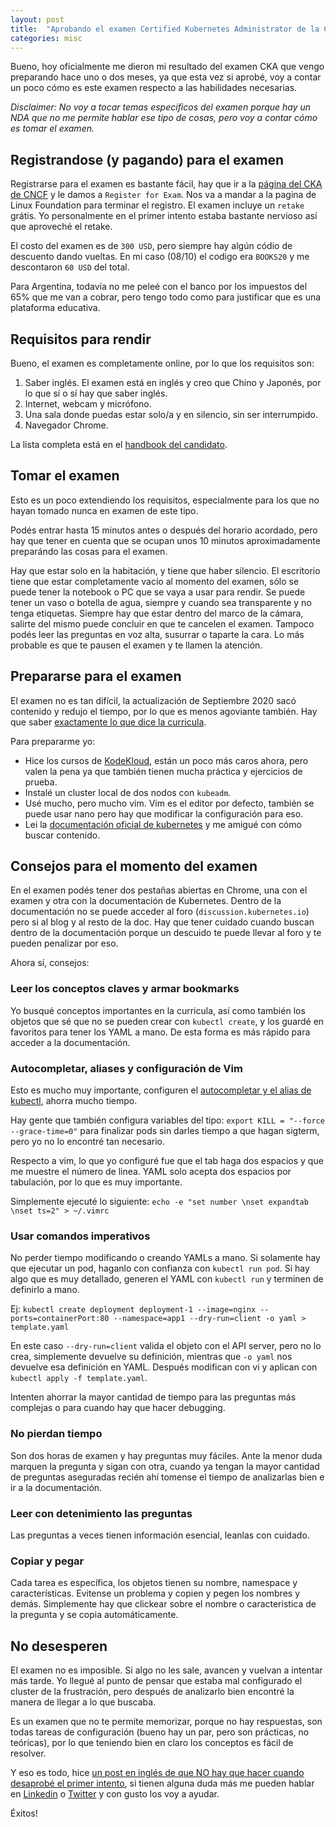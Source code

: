 ```yaml
---
layout: post
title:  "Aprobando el examen Certified Kubernetes Administrator de la CNCF"
categories: misc
---
```


Bueno, hoy oficialmente me dieron mi resultado del examen CKA que vengo preparando hace uno o dos meses, ya que esta vez si aprobé, voy a contar un poco cómo es este examen respecto a las habilidades necesarias.

*Disclaimer: No voy a tocar temas específicos del examen porque hay un NDA que no me permite hablar ese tipo de cosas, pero voy a contar cómo es tomar el examen.*

## Registrandose (y pagando) para el examen

Registrarse para el examen es bastante fácil, hay que ir a la [página del CKA de CNCF](https://www.cncf.io/certification/cka/) y le damos a `Register for Exam`. Nos va a mandar a la pagina de Linux Foundation para terminar el registro. El examen incluye un `retake` grátis. Yo personalmente en el primer intento estaba bastante nervioso así que aproveché el retake.

El costo del examen es de `300 USD`, pero siempre hay algún códio de descuento dando vueltas. En mi caso (08/10) el codigo era `BOOKS20` y me descontaron `60 USD` del total.

Para Argentina, todavía no me peleé con el banco por los impuestos del 65% que me van a cobrar, pero tengo todo como para justificar que es una plataforma educativa.

## Requisitos para rendir

Bueno, el examen es completamente online, por lo que los requisitos son:

1. Saber inglés. El examen está en inglés y creo que Chino y Japonés, por lo que sí o sí hay que saber inglés.
2. Internet, webcam y micrófono.
3. Una sala donde puedas estar solo/a y en silencio, sin ser interrumpido.
4. Navegador Chrome.

La lista completa está en el [handbook del candidato](https://docs.linuxfoundation.org/tc-docs/certification/lf-candidate-handbook).

## Tomar el examen

Esto es un poco extendiendo los requisitos, especialmente para los que no hayan tomado nunca en examen de este tipo.

Podés entrar hasta 15 minutos antes o después del horario acordado, pero hay que tener en cuenta que se ocupan unos 10 minutos aproximadamente preparándo las cosas para el examen.

Hay que estar solo en la habitación, y tiene que haber silencio. El escritorio tiene que estar completamente vacío al momento del examen, sólo se puede tener la notebook o PC que se vaya a usar para rendir. Se puede tener un vaso o botella de agua, siempre y cuando sea transparente y no tenga etiquetas.
Siempre hay que estar dentro del marco de la cámara, salirte del mismo puede concluir en que te cancelen el examen. Tampoco podés leer las preguntas en voz alta, susurrar o taparte la cara. Lo más probable es que te pausen el examen y te llamen la atención.

## Prepararse para el examen

El examen no es tan difícil, la actualización de Septiembre 2020 sacó contenido y redujo el tiempo, por lo que es menos agoviante también. Hay que saber [exactamente lo que dice la curricula](https://github.com/cncf/curriculum).

Para prepararme yo:
* Hice los cursos de [KodeKloud](https://kodekloud.com/), están un poco más caros ahora, pero valen la pena ya que también tienen mucha práctica y ejercicios de prueba.
* Instalé un cluster local de dos nodos con `kubeadm`.
* Usé mucho, pero mucho vim. Vim es el editor por defecto, también se puede usar nano pero hay que modificar la configuración para eso.
* Lei la [documentación oficial de kubernetes](https://kubernetes.io/docs/) y me amigué con cómo buscar contenido.

## Consejos para el momento del examen

En el examen podés tener dos pestañas abiertas en Chrome, una con el examen y otra con la documentación de Kubernetes. Dentro de la documentación no se puede acceder al foro (`discussion.kubernetes.io`) pero si al blog y al resto de la doc. Hay que tener cuidado cuando buscan dentro de la documentación porque un descuido te puede llevar al foro y te pueden penalizar por eso.

Ahora sí, consejos:

### Leer los conceptos claves y armar bookmarks

Yo busqué conceptos importantes en la curricula, así como también los objetos que sé que no se pueden crear con `kubectl create`, y los guardé en favoritos para tener los YAML a mano. De esta forma es más rápido para acceder a la documentación.

### Autocompletar, aliases y configuración de Vim

Esto es mucho muy importante, configuren el [autocompletar y el alias de kubectl](https://kubernetes.io/docs/reference/kubectl/cheatsheet/), ahorra mucho tiempo.

Hay gente que también configura variables del tipo: 
`export KILL = "--force --grace-time=0"` para finalizar pods sin darles tiempo a que hagan sigterm, pero yo no lo encontré tan necesario.

Respecto a vim, lo que yo configuré fue que el tab haga dos espacios y que me muestre el número de linea. YAML solo acepta dos espacios por tabulación, por lo que es muy importante.

Simplemente ejecuté lo siguiente:
`echo -e "set number \nset expandtab \nset ts=2" > ~/.vimrc`

### Usar comandos imperativos

No perder tiempo modificando o creando YAMLs a mano. Si solamente hay que ejecutar un pod, haganlo con confianza con `kubectl run pod`. Si hay algo que es muy detallado, generen el YAML con `kubectl run` y terminen de definirlo a mano.

Ej: `kubectl create deployment deployment-1 --image=nginx --ports=containerPort:80 --namespace=app1 --dry-run=client -o yaml > template.yaml`

En este caso `--dry-run=client` valida el objeto con el API server, pero no lo crea, simplemente devuelve su definición, mientras que `-o yaml` nos devuelve esa definición en YAML. Después modifican con vi y aplican con `kubectl apply -f template.yaml`.

Intenten ahorrar la mayor cantidad de tiempo para las preguntas más complejas o para cuando hay que hacer debugging.

### No pierdan tiempo

Son dos horas de examen y hay preguntas muy fáciles. Ante la menor duda marquen la pregunta y sigan con otra, cuando ya tengan la mayor cantidad de preguntas aseguradas recién ahí tomense el tiempo de analizarlas bien e ir a la documentación.

### Leer con detenimiento las preguntas

Las preguntas a veces tienen información esencial, leanlas con cuidado.

### Copiar y pegar

Cada tarea es específica, los objetos tienen su nombre, namespace y características. Evitense un problema y copien y pegen los nombres y demás. Simplemente hay que clickear sobre el nombre o caracteristica de la pregunta y se copia automáticamente.

## No desesperen

El examen no es imposible. Si algo no les sale, avancen y vuelvan a intentar más tarde. Yo llegué al punto de pensar que estaba mal configurado el cluster de la frustración, pero después de analizarlo bien encontré la manera de llegar a lo que buscaba.

Es un examen que no te permite memorizar, porque no hay respuestas, son todas tareas de configuración (bueno hay un par, pero son prácticas, no teóricas), por lo que teniendo bien en claro los conceptos es fácil de resolver. 

Y eso es todo, hice [un post en inglés de que NO hay que hacer cuando desaprobé el primer intento](https://fhielpos.ar/failing-cka.html), si tienen alguna duda más me pueden hablar en [Linkedin](https://linkedin.com/in/hielposfranco) o [Twitter](https://twitter.com/fhielposar) y con gusto los voy a ayudar.

Éxitos!     